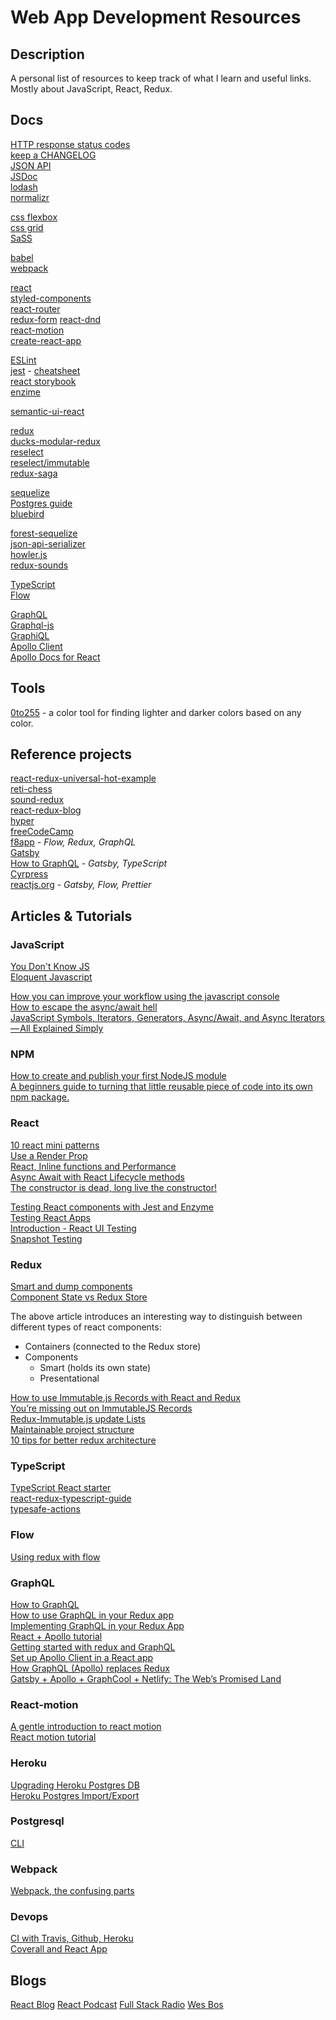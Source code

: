 # Web App Development Resources

## Description

A personal list of resources to keep track of what I learn and useful links.   
Mostly about JavaScript, React, Redux.

## Docs

[HTTP response status codes](https://developer.mozilla.org/en-US/docs/Web/HTTP/Status)  
[keep a CHANGELOG](http://keepachangelog.com/en/0.3.0/)  
[JSON API](http://jsonapi.org/format/)  
[JSDoc](http://usejsdoc.org/)  
[lodash](https://lodash.com/docs/4.17.4)  
[normalizr](https://github.com/paularmstrong/normalizr)

[css flexbox](https://css-tricks.com/snippets/css/a-guide-to-flexbox/)  
[css grid](https://css-tricks.com/snippets/css/complete-guide-grid/)  
[SaSS](http://sass-lang.com/guide)  

[babel](https://github.com/babel/babel)  
[webpack](https://github.com/webpack/webpack)  

[react](https://reactjs.org/)  
[styled-components](https://www.styled-components.com/docs)  
[react-router](https://github.com/reactjs/react-router-tutorial/tree/master/lessons)  
[redux-form](http://redux-form.com/6.6.1/docs/GettingStarted.md/)
[react-dnd](https://react-dnd.github.io/react-dnd/docs-overview.html)  
[react-motion](https://github.com/chenglou/react-motion)  
[create-react-app](https://github.com/facebookincubator/create-react-app)  

[ESLint](https://eslint.org/)  
[jest](https://facebook.github.io/jest/docs/getting-started) - [cheatsheet](https://github.com/sapegin/jest-cheat-sheet)  
[react storybook](https://storybook.js.org/)  
[enzime](http://airbnb.io/enzyme/)  

[semantic-ui-react](https://react.semantic-ui.com/introduction)  

[redux](http://redux.js.org/)  
[ducks-modular-redux](https://github.com/erikras/ducks-modular-redux)   
[reselect](https://github.com/reactjs/reselect)  
[reselect/immutable](http://blog.rangle.io/react-and-redux-performance-with-reselect/)  
[redux-saga](https://redux-saga.js.org/)

[sequelize](http://docs.sequelizejs.com/en/v3/)  
[Postgres guide](http://postgresguide.com/utilities/psql.html)  
[bluebird](http://bluebirdjs.com/docs/getting-started.html)  

[forest-sequelize](http://doc.forestadmin.com/developers-guide/)  
[json-api-serializer](https://github.com/SeyZ/jsonapi-serializer)  
[howler.js](https://github.com/goldfire/howler.js/)  
[redux-sounds](https://github.com/joshwcomeau/redux-sounds)  

[TypeScript](http://www.typescriptlang.org/docs/home.html)  
[Flow](https://flow.org/en/docs/getting-started/)

[GraphQL](https://graphql.org/learn/)  
[Graphql-js](https://github.com/graphql/graphql-js)  
[GraphiQL](https://github.com/graphql/graphiql)  
[Apollo Client](https://github.com/apollographql/apollo-client)  
[Apollo Docs for React](https://www.apollographql.com/docs/react/)

## Tools

[0to255](http://www.0to255.com/) - a color tool for finding lighter and darker colors based on any color.

## Reference projects
[react-redux-universal-hot-example](https://github.com/erikras/react-redux-universal-hot-example)  
[reti-chess](https://github.com/romanmatiasko/reti-chess)  
[sound-redux](https://github.com/andrewngu/sound-redux)  
[react-redux-blog](https://github.com/rajaraodv/react-redux-blog)  
[hyper](https://github.com/zeit/hyper)  
[freeCodeCamp](https://github.com/freeCodeCamp/freeCodeCamp)  
[f8app](https://github.com/fbsamples/f8app) - *Flow, Redux, GraphQL*  
[Gatsby](https://github.com/gatsbyjs/gatsby)  
[How to GraphQL](https://github.com/howtographql/howtographql) - *Gatsby, TypeScript*  
[Cyrpress](https://github.com/cypress-io/cypress)  
[reactjs.org](https://github.com/reactjs/reactjs.org) - *Gatsby, Flow, Prettier*

## Articles & Tutorials

### JavaScript

[You Don't Know JS](https://github.com/getify/You-Dont-Know-JS)  
[Eloquent Javascript](https://eloquentjavascript.net/)  

[How you can improve your workflow using the javascript console](https://medium.freecodecamp.org/how-you-can-improve-your-workflow-using-the-javascript-console-bdd7823a9472)  
[How to escape the async/await hell](https://medium.freecodecamp.org/avoiding-the-async-await-hell-c77a0fb71c4c)  
[JavaScript Symbols, Iterators, Generators, Async/Await, and Async Iterators — All Explained Simply](https://medium.freecodecamp.org/some-of-javascripts-most-useful-features-can-be-tricky-let-me-explain-them-4003d7bbed32)

### NPM

[How to create and publish your first NodeJS module](https://codeburst.io/how-to-create-and-publish-your-first-node-js-module-444e7585b738)  
[A beginners guide to turning that little reusable piece of code into its own npm package.](https://hackernoon.com/reduce-reuse-react-1cd487f16fe0)

### React
[10 react mini patterns](https://hackernoon.com/10-react-mini-patterns-c1da92f068c5)  
[Use a Render Prop](https://cdb.reacttraining.com/use-a-render-prop-50de598f11ce)  
[React, Inline functions and Performance](https://cdb.reacttraining.com/react-inline-functions-and-performance-bdff784f5578)  
[Async Await with React Lifecycle methods](https://medium.com/front-end-hacking/async-await-with-react-lifecycle-methods-802e7760d802)  
[The constructor is dead, long live the constructor!](https://hackernoon.com/the-constructor-is-dead-long-live-the-constructor-c10871bea599)

[Testing React components with Jest and Enzyme](https://hackernoon.com/testing-react-components-with-jest-and-enzyme-41d592c174f)  
[Testing React Apps](https://jestjs.io/docs/en/tutorial-react)  
[Introduction - React UI Testing](https://storybook.js.org/testing/react-ui-testing/)  
[Snapshot Testing](https://jestjs.io/docs/en/snapshot-testing)  

### Redux
[Smart and dump components](https://medium.com/@dan_abramov/smart-and-dumb-components-7ca2f9a7c7d0)  
[Component State vs Redux Store](https://medium.com/netscape/component-state-vs-redux-store-1eb0c929277)  

The above article introduces an interesting way to distinguish between different types of react components:
- Containers (connected to the Redux store)
- Components
  - Smart (holds its own state)
  - Presentational

[How to use Immutable.js Records with React and Redux](https://medium.com/azendoo-team/immutable-record-react-redux-99f389ed676)  
[You’re missing out on ImmutableJS Records](https://medium.com/@bamieh/immutablejs-records-bd369137da06)  
[Redux-Immutable.js update Lists](https://www.sitepoint.com/how-to-build-a-todo-app-using-react-redux-and-immutable-js/)  
[Maintainable project structure](https://hackernoon.com/my-journey-toward-a-maintainable-project-structure-for-react-redux-b05dfd999b5)  
[10 tips for better redux architecture](https://medium.com/javascript-scene/10-tips-for-better-redux-architecture-69250425af44)

### TypeScript
[TypeScript React starter](https://github.com/Microsoft/TypeScript-React-Starter#typescript-react-starter)  
[react-redux-typescript-guide](https://github.com/piotrwitek/react-redux-typescript-guide)  
[typesafe-actions](https://github.com/piotrwitek/typesafe-actions#createasyncaction)  

### Flow
[Using redux with flow](http://frantic.im/using-redux-with-flow)

### GraphQL
[How to GraphQL](https://www.howtographql.com/)  
[How to use GraphQL in your Redux app](https://medium.freecodecamp.org/tutorial-how-to-use-graphql-in-your-redux-app-9bf8ebbeb362)  
[Implementing GraphQL in your Redux App](https://medium.com/react-weekly/implementing-graphql-in-your-redux-app-dad7acf39e1b)  
[React + Apollo tutorial](https://www.howtographql.com/react-apollo/0-introduction/)  
[Getting started with redux and GraphQL](https://medium.com/@childsmaidment/getting-started-with-redux-and-graphql-8384b3b25c56)  
[Set up Apollo Client in a React app](https://www.apollographql.com/docs/react/essentials/get-started.html)  
[How GraphQL (Apollo) replaces Redux](https://hackernoon.com/how-graphql-replaces-redux-3fff8289221d)  
[Gatsby + Apollo + GraphCool + Netlify: The Web’s Promised Land](https://medium.com/@dwalsh.sdlr/gatsby-apollo-graphcool-netlify-the-webs-promised-land-6dd510efbd72)

### React-motion
[A gentle introduction to react motion](https://medium.com/@nashvail/a-gentle-introduction-to-react-motion-dc50dd9f2459)  
[React motion tutorial](https://www.pshrmn.com/tutorials/react/animation/react-motion/)

### Heroku
[Upgrading Heroku Postgres DB](https://devcenter.heroku.com/articles/upgrading-heroku-postgres-databases)  
[Heroku Postgres Import/Export](https://devcenter.heroku.com/articles/heroku-postgres-import-export)  

### Postgresql
[CLI](http://arjanvandergaag.nl/blog/working-with-postgresql-on-the-command-line.html)

### Webpack
[Webpack, the confusing parts](https://medium.com/@rajaraodv/webpack-the-confusing-parts-58712f8fcad9)

### Devops
[CI with Travis, Github, Heroku](https://medium.com/@felipeluizsoares/automatically-deploy-with-travis-ci-and-heroku-ddba1361647f)  
[Coverall and React App](https://rants.broonix.ca/adding-coverage-reports/)

## Blogs

[React Blog](https://reactjs.org/blog)
[React Podcast](https://reactpodcast.com/)
[Full Stack Radio](http://www.fullstackradio.com/)
[Wes Bos](https://wesbos.com/blog/)
